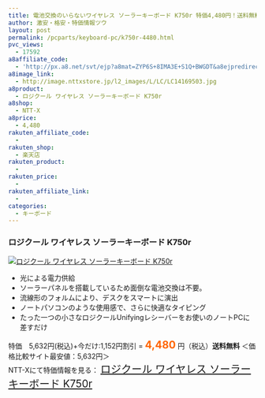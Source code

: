 ```yaml
---
title: 電池交換のいらないワイヤレス ソーラーキーボード K750r 特価4,480円！送料無料！
author: 激安・格安・特価情報ツウ
layout: post
permalink: /pcparts/keyboard-pc/k750r-4480.html
pvc_views:
  - 17592
a8affiliate_code:
  - 'http://px.a8.net/svt/ejp?a8mat=ZYP6S+8IMA3E+S1Q+BWGDT&a8ejpredirect=http://nttxstore.jp/_II_LC14169503'
a8image_link:
  - http://image.nttxstore.jp/l2_images/L/LC/LC14169503.jpg
a8product:
  - ロジクール ワイヤレス ソーラーキーボード K750r
a8shop:
  - NTT-X
a8price:
  - 4,480
rakuten_affiliate_code:
  - 
rakuten_shop:
  - 楽天店
rakuten_product:
  - 
rakuten_price:
  - 
rakuten_affiliate_link:
  - 
categories:
  - キーボード
---
```

### ロジクール ワイヤレス ソーラーキーボード K750r

<div class="img-bg2 img_L">
  <a title="ロジクール ワイヤレス ソーラーキーボード K750r" href="http://px.a8.net/svt/ejp?a8mat=ZYP6S+8IMA3E+S1Q+BWGDT&a8ejpredirect=http://nttxstore.jp/_II_LC14169503" target="_blank"><img src="http://i2.wp.com/image.nttxstore.jp/l2_images/L/LC/LC14169503.jpg?resize=120%2C120" border="0" alt="ロジクール ワイヤレス ソーラーキーボード K750r" style="border: 0pt none;" data-recalc-dims="1" /></a>
</div>

<!--more-->

  * 光による電力供給
  * ソーラーパネルを搭載しているため面倒な電池交換は不要。
  * 流線形のフォルムにより、デスクをスマートに演出
  * ノートパソコンのような使用感で、さらに快適なタイピング
  * たった一つの小さなロジクールUnifyingレシーバーをお使いのノートPCに差すだけ

特価　5,632円(税込)+今だけ:1,152円割引 = <span style="color: #ff6600; font-size: 150%;"><strong>4,480</strong></span> 円（税込）**送料無料** ＜価格比較サイト最安値：5,632円＞  
NTT-Xにて特価情報を見る： <span style="font-size: 150%;"><a href="http://px.a8.net/svt/ejp?a8mat=ZYP6S+8IMA3E+S1Q+BWGDT&a8ejpredirect=http://nttxstore.jp/_II_LC14169503" target="_blank">ロジクール ワイヤレス ソーラーキーボード K750r</a></span>